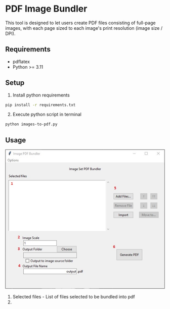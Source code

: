 # PDF Image Bundler

This tool is designed to let users create PDF files consisting of full-page images, with each page sized to each image's print resolution (image size / DPI).

## Requirements

- pdflatex
- Python >= 3.11

## Setup

1. Install python requirements

```sh
pip install -r requirements.txt
```

2. Execute python script in terminal

```sh
python images-to-pdf.py
```

## Usage

![Main window](./docs/window.jpg)

1. Selected files - List of files selected to be bundled into pdf
2. 
